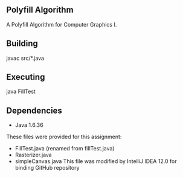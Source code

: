 Polyfill Algorithm
------------------

A Polyfill Algorithm for Computer Graphics I.

Building
--------
javac src/*.java

Executing
---------
java FillTest

Dependencies
------------

* Java 1.6.36

These files were provided for this assignment:
* FillTest.java (renamed from fillTest.java)
* Rasterizer.java
* simpleCanvas.java
This file was modified by IntelliJ IDEA 12.0 for binding GitHub repository